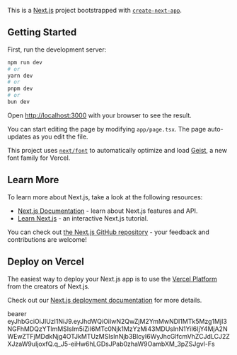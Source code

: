 This is a [Next.js](https://nextjs.org) project bootstrapped with [`create-next-app`](https://nextjs.org/docs/app/api-reference/cli/create-next-app).

## Getting Started

First, run the development server:

```bash
npm run dev
# or
yarn dev
# or
pnpm dev
# or
bun dev
```

Open [http://localhost:3000](http://localhost:3000) with your browser to see the result.

You can start editing the page by modifying `app/page.tsx`. The page auto-updates as you edit the file.

This project uses [`next/font`](https://nextjs.org/docs/app/building-your-application/optimizing/fonts) to automatically optimize and load [Geist](https://vercel.com/font), a new font family for Vercel.

## Learn More

To learn more about Next.js, take a look at the following resources:

- [Next.js Documentation](https://nextjs.org/docs) - learn about Next.js features and API.
- [Learn Next.js](https://nextjs.org/learn) - an interactive Next.js tutorial.

You can check out [the Next.js GitHub repository](https://github.com/vercel/next.js) - your feedback and contributions are welcome!

## Deploy on Vercel

The easiest way to deploy your Next.js app is to use the [Vercel Platform](https://vercel.com/new?utm_medium=default-template&filter=next.js&utm_source=create-next-app&utm_campaign=create-next-app-readme) from the creators of Next.js.

Check out our [Next.js deployment documentation](https://nextjs.org/docs/app/building-your-application/deploying) for more details.


bearer
eyJhbGciOiJIUzI1NiJ9.eyJhdWQiOiIwN2QwZjM2YmMwNDI1MTk5Mzg1MjI3NGFhMDQzYTlmMSIsIm5iZiI6MTc0Njk1MzYzMi43MDUsInN1YiI6IjY4MjA2NWEwZTFjMDdkNjg4OTJkMTUzMSIsInNjb3BlcyI6WyJhcGlfcmVhZCJdLCJ2ZXJzaW9uIjoxfQ.q_J5-eiHw6hLGDsJPab0zhaW9OambXM_3pZSJgvl-Fs
